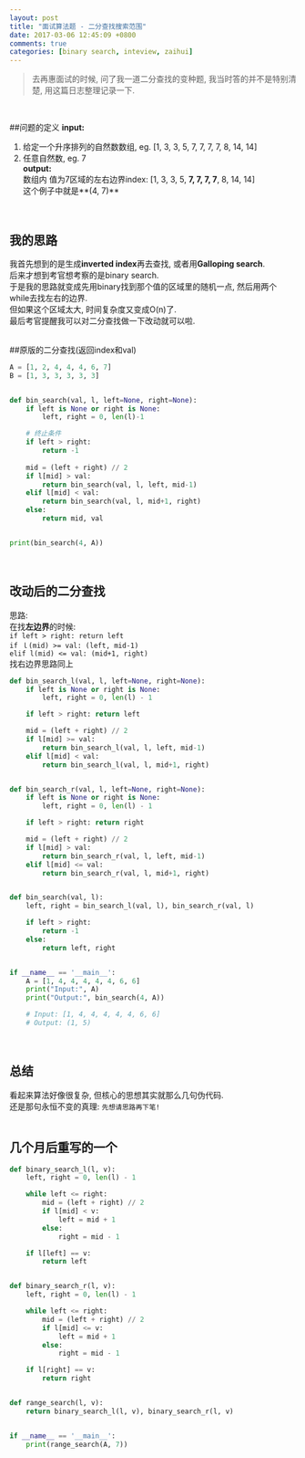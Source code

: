 ```yaml
---
layout: post
title: "面试算法题 - 二分查找搜索范围"
date: 2017-03-06 12:45:09 +0800
comments: true
categories: [binary search, inteview, zaihui]
---
```


> 去再惠面试的时候, 问了我一道二分查找的变种题, 我当时答的并不是特别清楚, 用这篇日志整理记录一下.      
<!--more-->
<br>  

##问题的定义
**input:**    
1. 给定一个升序排列的自然数数组, eg. [1, 3, 3, 5, 7, 7, 7, 7, 8, 14, 14]   
2. 任意自然数, eg. 7    
**output:**   
数组内 值为7区域的左右边界index: [1, 3, 3, 5, **7, 7, 7, 7**, 8, 14, 14]   
这个例子中就是**(4, 7)**   
<br>

## 我的思路
我首先想到的是生成**inverted index**再去查找, 或者用**Galloping search**.   
后来才想到考官想考察的是binary search.     
于是我的思路就变成先用binary找到那个值的区域里的随机一点, 然后用两个while去找左右的边界.     
但如果这个区域太大, 时间复杂度又变成O(n)了.     
最后考官提醒我可以对二分查找做一下改动就可以啦.    
<br>

##原版的二分查找(返回index和val)     
```python
A = [1, 2, 4, 4, 4, 6, 7]
B = [1, 3, 3, 3, 3, 3]


def bin_search(val, l, left=None, right=None):
    if left is None or right is None:
        left, right = 0, len(l)-1

    # 终止条件
    if left > right:
        return -1
  
    mid = (left + right) // 2
    if l[mid] > val:
        return bin_search(val, l, left, mid-1)
    elif l[mid] < val:
        return bin_search(val, l, mid+1, right)
    else:
        return mid, val


print(bin_search(4, A))
```
<br>


## 改动后的二分查找
思路:   
在找**左边界**的时候:   
`if left > right: return left`   
`if ｌ(mid) >= val: (left, mid-1)`   
`elif l(mid) <= val: (mid+1, right)`   
找右边界思路同上   
```python
def bin_search_l(val, l, left=None, right=None):
    if left is None or right is None:
        left, right = 0, len(l) - 1

    if left > right: return left

    mid = (left + right) // 2
    if l[mid] >= val:
        return bin_search_l(val, l, left, mid-1)
    elif l[mid] < val:
        return bin_search_l(val, l, mid+1, right)


def bin_search_r(val, l, left=None, right=None):
    if left is None or right is None:
        left, right = 0, len(l) - 1

    if left > right: return right

    mid = (left + right) // 2
    if l[mid] > val:
        return bin_search_r(val, l, left, mid-1)
    elif l[mid] <= val:
        return bin_search_r(val, l, mid+1, right)


def bin_search(val, l):
    left, right = bin_search_l(val, l), bin_search_r(val, l)

    if left > right:
        return -1
    else:
        return left, right


if __name__ == '__main__':
    A = [1, 4, 4, 4, 4, 4, 6, 6]
    print("Input:", A)
    print("Output:", bin_search(4, A))

    # Input: [1, 4, 4, 4, 4, 4, 6, 6]
    # Output: (1, 5)

```
<br>

## 总结
看起来算法好像很复杂, 但核心的思想其实就那么几句伪代码.    
还是那句永恒不变的真理: `先想请思路再下笔!`   
<br>

## 几个月后重写的一个
``` python
def binary_search_l(l, v):
    left, right = 0, len(l) - 1

    while left <= right:
        mid = (left + right) // 2
        if l[mid] < v:
            left = mid + 1
        else:
            right = mid - 1

    if l[left] == v:
        return left


def binary_search_r(l, v):
    left, right = 0, len(l) - 1

    while left <= right:
        mid = (left + right) // 2
        if l[mid] <= v:
            left = mid + 1
        else:
            right = mid - 1

    if l[right] == v:
        return right


def range_search(l, v):
    return binary_search_l(l, v), binary_search_r(l, v)


if __name__ == '__main__':
    print(range_search(A, 7))
```




